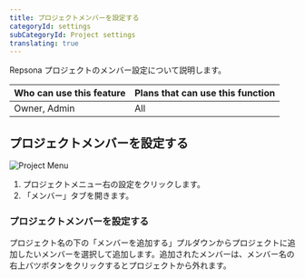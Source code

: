```yaml
---
title: プロジェクトメンバーを設定する
categoryId: settings
subCategoryId: Project settings
translating: true
---
```


Repsona プロジェクトのメンバー設定について説明します。

|Who can use this feature|Plans that can use this function|
|---|---|
|Owner, Admin|All|

## プロジェクトメンバーを設定する

![Project Menu](/images/help/project-menu.en.png)

1. プロジェクトメニュー右の設定をクリックします。
2. 「メンバー」タブを開きます。

### プロジェクトメンバーを設定する

プロジェクト名の下の「メンバーを追加する」プルダウンからプロジェクトに追加したいメンバーを選択して追加します。追加されたメンバーは、メンバー名の右上バツボタンをクリックするとプロジェクトから外れます。
